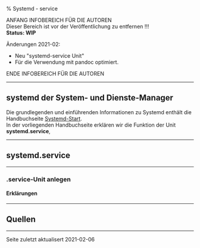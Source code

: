 % Systemd - service

ANFANG   INFOBEREICH FÜR DIE AUTOREN  
Dieser Bereich ist vor der Veröffentlichung zu entfernen !!!  
**Status: WIP**

Änderungen 2021-02:

+ Neu "systemd-service Unit"
+ Für die Verwendung mit pandoc optimiert.

ENDE   INFOBEREICH FÜR DIE AUTOREN

---

## systemd der System- und Dienste-Manager

Die grundlegenden und einführenden Informationen zu Systemd enthält die Handbuchseite [Systemd-Start](./systemd-start_de.htm).  
In der vorliegenden Handbuchseite erklären wir die Funktion der Unit **systemd.service**, 



---

## systemd.service

---

### .service-Unit anlegen



#### Erklärungen



---

## Quellen


---

<div id="rev">Seite zuletzt aktualisert 2021-02-06</div>
